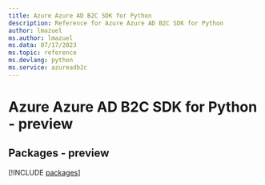 ```yaml
---
title: Azure Azure AD B2C SDK for Python
description: Reference for Azure Azure AD B2C SDK for Python
author: lmazuel
ms.author: lmazuel
ms.data: 07/17/2023
ms.topic: reference
ms.devlang: python
ms.service: azureadb2c
---
```

# Azure Azure AD B2C SDK for Python - preview
## Packages - preview
[!INCLUDE [packages](azure-ad-b2c-index.md)]